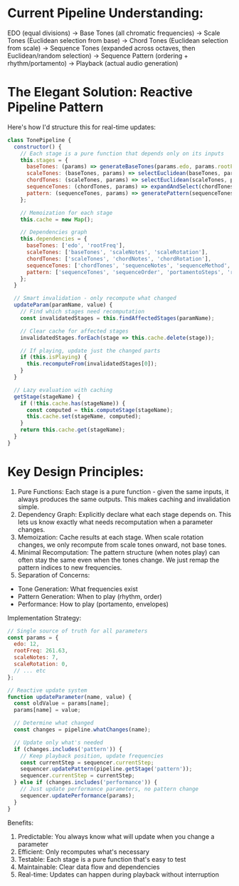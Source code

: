 # Current Pipeline Understanding:

EDO (equal divisions)
  → Base Tones (all chromatic frequencies)
    → Scale Tones (Euclidean selection from base)
      → Chord Tones (Euclidean selection from scale)
        → Sequence Tones (expanded across octaves, then Euclidean/random selection)
          → Sequence Pattern (ordering + rhythm/portamento)
            → Playback (actual audio generation)

# The Elegant Solution: Reactive Pipeline Pattern

Here's how I'd structure this for real-time updates:

```js
class TonePipeline {
  constructor() {
    // Each stage is a pure function that depends only on its inputs
    this.stages = {
      baseTones: (params) => generateBaseTones(params.edo, params.rootFreq),
      scaleTones: (baseTones, params) => selectEuclidean(baseTones, params.scaleNotes, params.scaleRotation),
      chordTones: (scaleTones, params) => selectEuclidean(scaleTones, params.chordNotes, params.chordRotation),
      sequenceTones: (chordTones, params) => expandAndSelect(chordTones, params),
      pattern: (sequenceTones, params) => generatePattern(sequenceTones, params),
    };

    // Memoization for each stage
    this.cache = new Map();

    // Dependencies graph
    this.dependencies = {
      baseTones: ['edo', 'rootFreq'],
      scaleTones: ['baseTones', 'scaleNotes', 'scaleRotation'],
      chordTones: ['scaleTones', 'chordNotes', 'chordRotation'],
      sequenceTones: ['chordTones', 'sequenceNotes', 'sequenceMethod', 'sequenceBase', 'sequenceOctaves'],
      pattern: ['sequenceTones', 'sequenceOrder', 'portamentoSteps', 'rhythmPulses', ...],
    };
  }

  // Smart invalidation - only recompute what changed
  updateParam(paramName, value) {
    // Find which stages need recomputation
    const invalidatedStages = this.findAffectedStages(paramName);

    // Clear cache for affected stages
    invalidatedStages.forEach(stage => this.cache.delete(stage));

    // If playing, update just the changed parts
    if (this.isPlaying) {
      this.recomputeFrom(invalidatedStages[0]);
    }
  }

  // Lazy evaluation with caching
  getStage(stageName) {
    if (!this.cache.has(stageName)) {
      const computed = this.computeStage(stageName);
      this.cache.set(stageName, computed);
    }
    return this.cache.get(stageName);
  }
}
```

# Key Design Principles:

1. Pure Functions: Each stage is a pure function - given the same inputs, it always produces the same
outputs. This makes caching and invalidation simple.
2. Dependency Graph: Explicitly declare what each stage depends on. This lets us know exactly what needs
  recomputation when a parameter changes.
3. Memoization: Cache results at each stage. When scale rotation changes, we only recompute from scale
tones onward, not base tones.
4. Minimal Recomputation: The pattern structure (when notes play) can often stay the same even when the
tones change. We just remap the pattern indices to new frequencies.
5. Separation of Concerns:
  - Tone Generation: What frequencies exist
  - Pattern Generation: When to play (rhythm, order)
  - Performance: How to play (portamento, envelopes)

Implementation Strategy:

```js
// Single source of truth for all parameters
const params = {
  edo: 12,
  rootFreq: 261.63,
  scaleNotes: 7,
  scaleRotation: 0,
  // ... etc
};

// Reactive update system
function updateParameter(name, value) {
  const oldValue = params[name];
  params[name] = value;

  // Determine what changed
  const changes = pipeline.whatChanges(name);

  // Update only what's needed
  if (changes.includes('pattern')) {
    // Keep playback position, update frequencies
    const currentStep = sequencer.currentStep;
    sequencer.updatePattern(pipeline.getStage('pattern'));
    sequencer.currentStep = currentStep;
  } else if (changes.includes('performance')) {
    // Just update performance parameters, no pattern change
    sequencer.updatePerformance(params);
  }
}
```

Benefits:

1. Predictable: You always know what will update when you change a parameter
2. Efficient: Only recomputes what's necessary
3. Testable: Each stage is a pure function that's easy to test
4. Maintainable: Clear data flow and dependencies
5. Real-time: Updates can happen during playback without interruption
